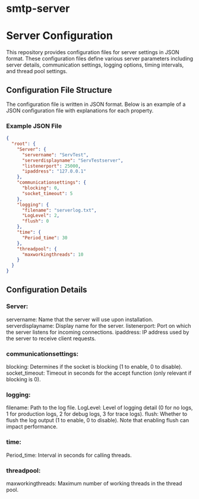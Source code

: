 # smtp-server

# Server Configuration

This repository provides configuration files for server settings in JSON format. These configuration files define various server parameters including server details, communication settings, logging options, timing intervals, and thread pool settings.

## Configuration File Structure

The configuration file is written in JSON format. Below is an example of a JSON configuration file with explanations for each property.

### Example JSON File

```json
{
  "root": {
    "Server": {
      "servername": "ServTest",
      "serverdisplayname": "ServTestserver",
      "listenerport": 25000,
      "ipaddress": "127.0.0.1"
    },
    "communicationsettings": {
      "blocking": 0,
      "socket_timeout": 5
    },
    "logging": {
      "filename": "serverlog.txt",
      "LogLevel": 2,
      "flush": 0
    },
    "time": {
      "Period_time": 30
    },
    "threadpool": {
      "maxworkingthreads": 10
    }
  }
}
```

## Configuration Details

### Server:

servername: Name that the server will use upon installation.
serverdisplayname: Display name for the server.
listenerport: Port on which the server listens for incoming connections.
ipaddress: IP address used by the server to receive client requests.
### communicationsettings:

blocking: Determines if the socket is blocking (1 to enable, 0 to disable).
socket_timeout: Timeout in seconds for the accept function (only relevant if blocking is 0).
### logging:

filename: Path to the log file.
LogLevel: Level of logging detail (0 for no logs, 1 for production logs, 2 for debug logs, 3 for trace logs).
flush: Whether to flush the log output (1 to enable, 0 to disable). Note that enabling flush can impact performance.
### time:

Period_time: Interval in seconds for calling threads.
### threadpool:

maxworkingthreads: Maximum number of working threads in the thread pool.
